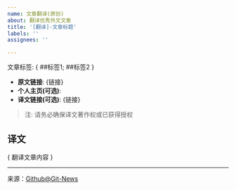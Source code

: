```yaml
---
name: 文章翻译(原创)
about: 翻译优秀外文文章
title: '[翻译]-文章标题'
labels: ''
assignees: ''

---
```


文章标签: { ##标签1; ##标签2 }

 - **原文链接**: {链接}
 - **个人主页(可选)**:
 - **译文链接(可选)**: {链接}
>  注: 请务必确保译文著作权或已获得授权


## 译文
{ 翻译文章内容 }




[^_^]: # (请勿修改下面的内容, 感谢🙇‍🙇‍🙇‍!)
<!--
  Template: article_translated
  Updated: 2020/01/08
-->
* * * * * * * * * * * * * * * * * * * * * * * * * * * * * * * *
来源：[Github@Git-News](https://github.com/Git-News)

